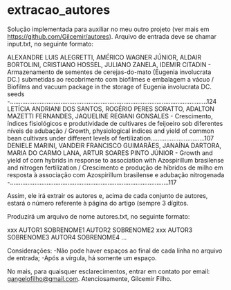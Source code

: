 # extracao_autores
Solução implementada para auxiliar no meu outro projeto (ver mais em https://github.com/Gilcemir/autores).
Arquivo de entrada deve se chamar input.txt, no seguinte formato:

ALEXANDRE LUIS ALEGRETTI, AMÉRICO WAGNER JÚNIOR, ALDAIR BORTOLINI, CRISTIANO HOSSEL, JULIANO ZANELA, IDEMIR CITADIN - Armazenamento de sementes de cerejas-do-mato (Eugenia involucrata DC.) submetidas ao recobrimento com biofilmes e embalagem a vácuo / Biofilms and vacuum package in the storage of Eugenia involucrata DC. seeds -.................................................................................................................124
LETÍCIA ANDRIANI DOS SANTOS, ROGÉRIO PERES SORATTO, ADALTON MAZETTI FERNANDES, JAQUELINE REGIANI GONSALES - Crescimento, índices fisiológicos e produtividade de cultivares de feijoeiro sob diferentes níveis de adubação / Growth, physiological indices and yield of common bean cultivars under different levels of fertilization...............................107
DENIELE MARINI, VANDEIR FRANCISCO GUIMARÃES, JANAÍNA DARTORA, MARIA DO CARMO LANA, ARTUR SOARES PINTO JÚNIOR - Growth and yield of corn hybrids in response to association with Azospirillum brasilense and nitrogen fertilization / Crescimento e produção de híbridos de milho em resposta à associação com Azospirillum brasilense e adubação nitrogenada -...........................................................................................117

Assim, ele irá extrair os autores e, acima de cada conjunto de autores, estará o número referente à página do artigo (sempre 3 dígitos.

Produzirá um arquivo de nome autores.txt, no seguinte formato:

xxx
AUTOR1 SOBRENOME1
AUTOR2 SOBRENOME2
xxx
AUTOR3 SOBRENOME3
AUTOR4 SOBRENOME4
...

Considerações:
-Não pode haver espaços ao final de cada linha no arquivo de entrada;
-Após a vírgula, há somente um espaço.

No mais, para quaisquer esclarecimentos, entrar em contato por email: gangelofilho@gmail.com.
Atenciosamente,
Gilcemir Filho.
